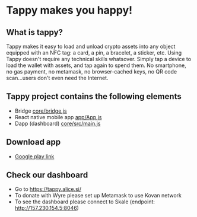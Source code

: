 # Tappy makes you happy!

## What is tappy?
Tappy makes it easy to load and unload crypto assets into any object equipped with an NFC tag: a card, a pin, a bracelet, a sticker, etc. Using Tappy doesn't require any technical skills whatsover. Simply tap a device to load the wallet with assets, and tap again to spend them. No smartphone, no gas payment, no metamask, no browser-cached keys, no QR code scan...users don't even need the Internet.

## Tappy project contains the following elements
- Bridge [core/bridge.js](core/bridge.js)
- React native mobile app [app/App.js](app/App.js)
- Dapp (dashboard) [core/src/main.js](core/src/main.js)

## Download app
- [Google play link](https://play.google.com/store/apps/details?id=com.alicesitappy)

## Check our dashboard
- Go to https://tappy.alice.si/
- To donate with Wyre please set up Metamask to use Kovan network
- To see the dashboard please connect to Skale (endpoint: http://157.230.154.5:8046)
